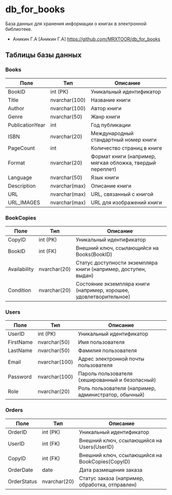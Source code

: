 # db_for_books
База данных для хранения информации о книгах в электронной библиотеке.
- Аникин Г.А [Аникин Г.А] https://github.com/MRXTOOR/db_for_books

## Таблицы базы данных

### Books
| Поле             | Тип            | Описание                       |
|------------------|----------------|-------------------------------|
| BookID           | int (PK)       | Уникальный идентификатор       |
| Title            | nvarchar(100)  | Название книги                |
| Author           | nvarchar(100)  | Автор книги                   |
| Genre            | nvarchar(50)   | Жанр книги                    |
| PublicationYear  | int            | Год публикации                |
| ISBN             | nvarchar(20)   | Международный стандартный номер книги |
| PageCount        | int            | Количество страниц в книге    |
| Format           | nvarchar(20)   | Формат книги (например, мягкая обложка, твердый переплет) |
| Language         | nvarchar(50)   | Язык книги                    |
| Description      | nvarchar(max)  | Описание книги                |
| URL              | nvarchar(max)  | URL, связанный с книгой       |
| URL_IMAGES       | nvarchar(max)  | URL для изображений книги     |

### BookCopies
| Поле             | Тип            | Описание                       |
|------------------|----------------|-------------------------------|
| CopyID           | int (PK)       | Уникальный идентификатор       |
| BookID           | int (FK)       | Внешний ключ, ссылающийся на Books(BookID) |
| Availability     | nvarchar(20)   | Статус доступности экземпляра книги (например, доступен, выдан) |
| Condition        | nvarchar(20)   | Состояние экземпляра книги (например, хорошее, удовлетворительное) |

### Users
| Поле             | Тип            | Описание                       |
|------------------|----------------|-------------------------------|
| UserID           | int (PK)       | Уникальный идентификатор       |
| FirstName        | nvarchar(50)   | Имя пользователя              |
| LastName         | nvarchar(50)   | Фамилия пользователя           |
| Email            | nvarchar(100)  | Адрес электронной почты пользователя |
| Password         | nvarchar(100)  | Пароль пользователя (хешированный и безопасный) |
| Role             | nvarchar(20)   | Роль пользователя (например, администратор, обычный) |

### Orders
| Поле             | Тип            | Описание                       |
|------------------|----------------|-------------------------------|
| OrderID          | int (PK)       | Уникальный идентификатор       |
| UserID           | int (FK)       | Внешний ключ, ссылающийся на Users(UserID) |
| CopyID           | int (FK)       | Внешний ключ, ссылающийся на BookCopies(CopyID) |
| OrderDate        | date           | Дата размещения заказа        |
| OrderStatus      | nvarchar(20)   | Статус заказа (например, обработка, отправлен) |
